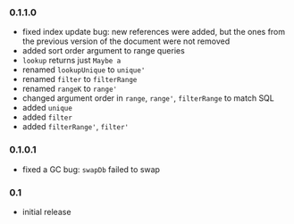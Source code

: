 ### 0.1.1.0

* fixed index update bug: new references were added, but the ones from the
previous version of the document were not removed
* added sort order argument to range queries
* `lookup` returns just `Maybe a`
* renamed `lookupUnique` to `unique'`
* renamed `filter` to `filterRange`
* renamed `rangeK` to `range'`
* changed argument order in `range`, `range'`, `filterRange` to match SQL
* added `unique`
* added `filter`
* added `filterRange'`, `filter'`

### 0.1.0.1

* fixed a GC bug: `swapDb` failed to swap

### 0.1

* initial release
